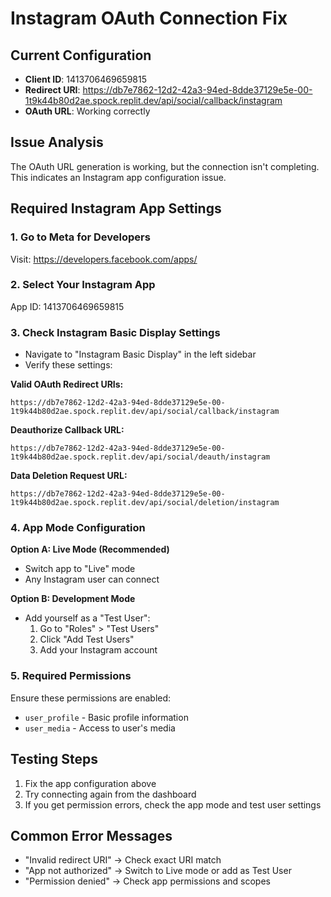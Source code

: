 # Instagram OAuth Connection Fix

## Current Configuration
- **Client ID**: 1413706469659815
- **Redirect URI**: https://db7e7862-12d2-42a3-94ed-8dde37129e5e-00-1t9k44b80d2ae.spock.replit.dev/api/social/callback/instagram
- **OAuth URL**: Working correctly

## Issue Analysis
The OAuth URL generation is working, but the connection isn't completing. This indicates an Instagram app configuration issue.

## Required Instagram App Settings

### 1. Go to Meta for Developers
Visit: https://developers.facebook.com/apps/

### 2. Select Your Instagram App
App ID: 1413706469659815

### 3. Check Instagram Basic Display Settings
- Navigate to "Instagram Basic Display" in the left sidebar
- Verify these settings:

**Valid OAuth Redirect URIs:**
```
https://db7e7862-12d2-42a3-94ed-8dde37129e5e-00-1t9k44b80d2ae.spock.replit.dev/api/social/callback/instagram
```

**Deauthorize Callback URL:**
```
https://db7e7862-12d2-42a3-94ed-8dde37129e5e-00-1t9k44b80d2ae.spock.replit.dev/api/social/deauth/instagram
```

**Data Deletion Request URL:**
```
https://db7e7862-12d2-42a3-94ed-8dde37129e5e-00-1t9k44b80d2ae.spock.replit.dev/api/social/deletion/instagram
```

### 4. App Mode Configuration

**Option A: Live Mode (Recommended)**
- Switch app to "Live" mode
- Any Instagram user can connect

**Option B: Development Mode**
- Add yourself as a "Test User":
  1. Go to "Roles" > "Test Users"
  2. Click "Add Test Users"
  3. Add your Instagram account

### 5. Required Permissions
Ensure these permissions are enabled:
- `user_profile` - Basic profile information
- `user_media` - Access to user's media

## Testing Steps
1. Fix the app configuration above
2. Try connecting again from the dashboard
3. If you get permission errors, check the app mode and test user settings

## Common Error Messages
- "Invalid redirect URI" → Check exact URI match
- "App not authorized" → Switch to Live mode or add as Test User
- "Permission denied" → Check app permissions and scopes
